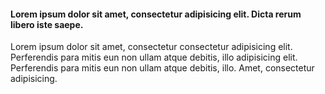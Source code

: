 ---
---

#### Lorem ipsum dolor sit amet, consectetur adipisicing elit. Dicta rerum libero iste saepe.

Lorem ipsum dolor sit amet, consectetur consectetur adipisicing elit. Perferendis para mitis eun non ullam atque debitis, illo adipisicing elit. Perferendis para mitis eun non ullam atque debitis, illo. Amet, consectetur adipisicing.
